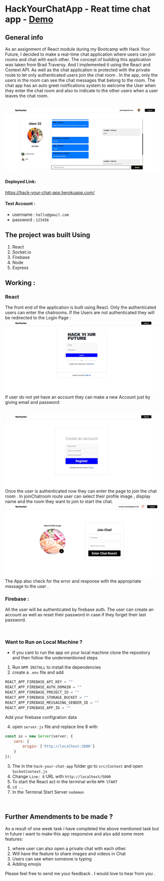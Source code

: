 # HackYourChatApp - Reat time chat app - <a href="https://hack-your-chat-app.herokuapp.com/">Demo</a>


## General info
As an assignment of React module during my Bootcamp with Hack Your Future, I decided to make a real-time chat application where users can join rooms and chat with each other. The concept of building this application was taken from Brad Traversy. And I implemented it using the React and Context API. As well as the chat application is protected with the private route to let only authenticated users join the chat room . In the app, only the users in the room can see the chat messages that belong to the room. The chat app has an auto greet notifications system to welcome the User when they enter the chat room and also to indicate to the other users when a user leaves the chat room.

</br>

<img  src='Images/FirstEverChat.jpg' >

</br>

#### Deployed Link:
https://hack-your-chat-app.herokuapp.com/

#### Test Account :

- username : `hello@gmail.com` 
- password : `123456`


## The project was built Using
1. React
2. Socket.io
3. Firebase
4. Node
5. Express


## Working :

### React
The front end of the application is built using React. Only the authenticated users can enter the chatrooms. If the Users are not authenticated they will be redirected to the Login Page :
</br>
<img  src='Images/Login Page.JPG' >
</br>
If user do not yet have an account they can make a new Account just by giving email and password:

</br>
<img  src='Images/SignUP.JPG' >
</br>
Once the user is authenticated now they can enter the page to join the chat room . In joinChatroom route user can select their profile image , display name and the room they want to join to start the chat. 
</br>
<img  src='Images/JoinRoom.JPG' >
</br>
The App also check for the error and response with the appropriate message to the user .

### Firebase :

All the user will be authenticated by firebase auth. The user can create an account as well as reset their password in case if they forget their last password.

</br>

### Want to Run on Local Machine ? 

- If you cant to run the app on your local machine clone the repository and then follow the undermentioned steps

1. Run `NPM INSTALL` to install the dependencies
2. create a `.env` file and add 

``` javascript
REACT_APP_FIREBASE_API_KEY = ""
REACT_APP_FIREBASE_AUTH_DOMAIN = ""
REACT_APP_FIREBASE_PROJECT_ID = ""
REACT_APP_FIREBASE_STORAGE_BUCKET = ""
REACT_APP_FIREBASE_MESSAGING_SENDER_ID = ""
REACT_APP_FIREBASE_APP_ID = ""
```

Add your firebase configration data 

4.  open `server.js` file and replace line 8 with  
``` javascript
const io = new Server(server, {
    cors: {
        origin: ['http://localhost:3000']
    }
}); 
```


3. The in the `hack-your-chat-app` folder go to `src/Context` and open `SocketContext.js`
4. Change `Line: 8` URL with `http://localhost/5000`
5. To start the React act in the terminal write `NPM START`
6. `cd ..`
7. In the Terminal Start Server `nodemon`


</br>

## Further Amendments to be made ?

As a result of one week task i have completed the above mentioned task but in future i want to make this app responsive and also add some more features:

1. where user can also open a private chat with each other.
2. Will have the feature to share images and videos in Chat 
3. Users can see when someone is typing 
4. Adding emojis

Please feel free to send me your feedback . I would love to hear from you . 


